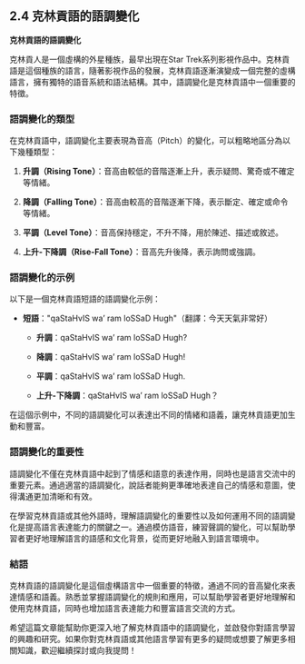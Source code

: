 ## 2.4 克林貢語的語調變化

**克林貢語的語調變化**

克林貢人是一個虛構的外星種族，最早出現在Star Trek系列影視作品中。克林貢語是這個種族的語言，隨著影視作品的發展，克林貢語逐漸演變成一個完整的虛構語言，擁有獨特的語音系統和語法結構。其中，語調變化是克林貢語中一個重要的特徵。

### 語調變化的類型

在克林貢語中，語調變化主要表現為音高（Pitch）的變化，可以粗略地區分為以下幾種類型：

1. **升調（Rising Tone）**：音高由較低的音階逐漸上升，表示疑問、驚奇或不確定等情緒。

2. **降調（Falling Tone）**：音高由較高的音階逐漸下降，表示斷定、確定或命令等情緒。

3. **平調（Level Tone）**：音高保持穩定，不升不降，用於陳述、描述或敘述。

4. **上升-下降調（Rise-Fall Tone）**：音高先升後降，表示詢問或強調。

### 語調變化的示例

以下是一個克林貢語短語的語調變化示例：

- **短語**："qaStaHvIS wa’ ram loSSaD Hugh"（翻譯：今天天氣非常好）

    - **升調**：qaStaHvIS wa’ ram loSSaD Hugh?

    - **降調**：qaStaHvIS wa’ ram loSSaD Hugh!

    - **平調**：qaStaHvIS wa’ ram loSSaD Hugh.

    - **上升-下降調**：qaStaHvIS wa’ ram loSSaD Hugh？

在這個示例中，不同的語調變化可以表達出不同的情緒和語義，讓克林貢語更加生動和豐富。

### 語調變化的重要性

語調變化不僅在克林貢語中起到了情感和語意的表達作用，同時也是語言交流中的重要元素。通過適當的語調變化，說話者能夠更準確地表達自己的情感和意圖，使得溝通更加清晰和有效。

在學習克林貢語或其他外語時，理解語調變化的重要性以及如何運用不同的語調變化是提高語言表達能力的關鍵之一。通過模仿語音，練習聲調的變化，可以幫助學習者更好地理解語言的語感和文化背景，從而更好地融入到語言環境中。

### 結語

克林貢語的語調變化是這個虛構語言中一個重要的特徵，通過不同的音高變化來表達情感和語義。熟悉並掌握語調變化的規則和應用，可以幫助學習者更好地理解和使用克林貢語，同時也增加語言表達能力和豐富語言交流的方式。

希望這篇文章能幫助你更深入地了解克林貢語中的語調變化，並啟發你對語言學習的興趣和研究。如果你對克林貢語或其他語言學習有更多的疑問或想要了解更多相關知識，歡迎繼續探討或向我提問！